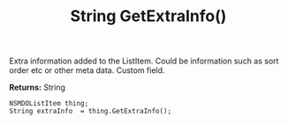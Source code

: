 ﻿---
uid: crmscript_ref_NSMDOListItem_GetExtraInfo
title: String GetExtraInfo()
intellisense: NSMDOListItem.GetExtraInfo
keywords: NSMDOListItem, GetExtraInfo
so.topic: reference
---

Extra information added to the ListItem. Could be information such as sort order etc or other meta data. Custom field.

**Returns:** String


```crmscript
NSMDOListItem thing;
String extraInfo  = thing.GetExtraInfo();
```


